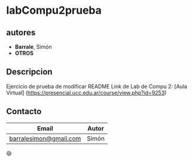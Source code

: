 # labCompu2prueba
## autores

- **Barrale**, Simón
- **OTROS**


## Descripcion
Ejercicio de prueba de modificar README 
Link de Lab de Compu 2: [Aula Virtual] (https://presencial.ucc.edu.ar/course/view.php?id=9253)

## Contacto

| Email | Autor |
|-------|-------|
| barralesimon@gmail.com|Simón|

:smile:
